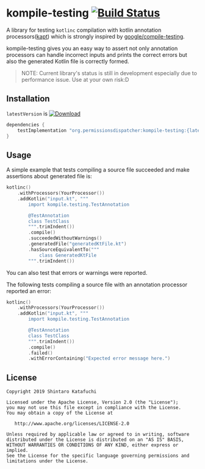 # kompile-testing [![Build Status](https://travis-ci.org/permissions-dispatcher/kompile-testing.svg?branch=master)](https://travis-ci.org/permissions-dispatcher/kompile-testing)

A library for testing `kotlinc` compilation with kotlin annotation processors([kapt](https://kotlinlang.org/docs/reference/kapt.html)) which is strongly inspired by [google/compile-testing](https://github.com/google/compile-testing).

kompile-testing gives you an easy way to assert not only annotation processors can handle incorrect inputs and prints the correct errors but also the generated Kotlin file is correctly formed.

> NOTE: Current library's status is still in development especially due to performance issue. Use at your own risk:D

## Installation

`latestVersion` is [ ![Download](https://api.bintray.com/packages/hotchemi/maven/kompile-testing/images/download.svg) ](https://bintray.com/hotchemi/maven/kompile-testing/_latestVersion)

```groovy
dependencies {
    testImplementation "org.permissionsdispatcher:kompile-testing:{latestVersion}"
}
```

## Usage

A simple example that tests compiling a source file succeeded and  make assertions about generated file is:

```kotlin
kotlinc()
    .withProcessors(YourProcessor())
    .addKotlin("input.kt", """
        import kompile.testing.TestAnnotation

        @TestAnnotation
        class TestClass
        """.trimIndent())
        .compile()
        .succeededWithoutWarnings()
        .generatedFile("generatedKtFile.kt")
        .hasSourceEquivalentTo("""
            class GeneratedKtFile
        """.trimIndent())
```

You can also test that errors or warnings were reported.

The following tests compiling a source file with an annotation processor reported an error:

```kotlin
kotlinc()
    .withProcessors(YourProcessor())
    .addKotlin("input.kt", """
        import kompile.testing.TestAnnotation

        @TestAnnotation
        class TestClass
        """.trimIndent())
        .compile()
        .failed()
        .withErrorContaining("Expected error message here.")
```

## License

```
Copyright 2019 Shintaro Katafuchi

Licensed under the Apache License, Version 2.0 (the "License");
you may not use this file except in compliance with the License.
You may obtain a copy of the License at

   http://www.apache.org/licenses/LICENSE-2.0

Unless required by applicable law or agreed to in writing, software
distributed under the License is distributed on an "AS IS" BASIS,
WITHOUT WARRANTIES OR CONDITIONS OF ANY KIND, either express or implied.
See the License for the specific language governing permissions and
limitations under the License.
```
